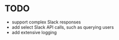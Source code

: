 # TODO

- support complex Slack responses
- add select Slack API calls, such as querying users
- add extensive logging

